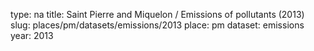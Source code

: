 type: na
title: Saint Pierre and Miquelon / Emissions of pollutants (2013)
slug: places/pm/datasets/emissions/2013
place: pm
dataset: emissions
year: 2013
